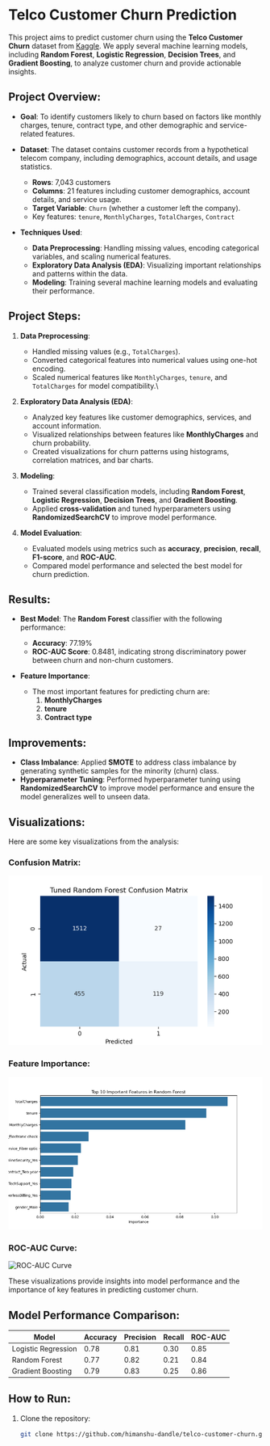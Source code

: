 # Telco Customer Churn Prediction

This project aims to predict customer churn using the **Telco Customer Churn** dataset from [Kaggle](https://www.kaggle.com/blastchar/telco-customer-churn). We apply several machine learning models, including **Random Forest**, **Logistic Regression**, **Decision Trees**, and **Gradient Boosting**, to analyze customer churn and provide actionable insights.

## Project Overview:
- **Goal**: To identify customers likely to churn based on factors like monthly charges, tenure, contract type, and other demographic and service-related features.

- **Dataset**: The dataset contains customer records from a hypothetical telecom company, including demographics, account details, and usage statistics.

	- **Rows**: 7,043 customers
	- **Columns**: 21 features including customer demographics, account details, and service usage.
	- **Target Variable**: `Churn` (whether a customer left the company).
	- Key features: `tenure`, `MonthlyCharges`, `TotalCharges`, `Contract`
	
- **Techniques Used**:
  - **Data Preprocessing**: Handling missing values, encoding categorical variables, and scaling numerical features.
  - **Exploratory Data Analysis (EDA)**: Visualizing important relationships and patterns within the data.
  - **Modeling**: Training several machine learning models and evaluating their performance.

## Project Steps:
1. **Data Preprocessing**:
   - Handled missing values (e.g., `TotalCharges`).
   - Converted categorical features into numerical values using one-hot encoding.
   - Scaled numerical features like `MonthlyCharges`, `tenure`, and `TotalCharges` for model compatibility.\
   
2. **Exploratory Data Analysis (EDA)**:
   - Analyzed key features like customer demographics, services, and account information.
   - Visualized relationships between features like **MonthlyCharges** and churn probability.
   - Created visualizations for churn patterns using histograms, correlation matrices, and bar charts.

3. **Modeling**:
   - Trained several classification models, including **Random Forest**, **Logistic Regression**, **Decision Trees**, and **Gradient Boosting**.
   - Applied **cross-validation** and tuned hyperparameters using **RandomizedSearchCV** to improve model performance.

4. **Model Evaluation**:
   - Evaluated models using metrics such as **accuracy**, **precision**, **recall**, **F1-score**, and **ROC-AUC**.
   - Compared model performance and selected the best model for churn prediction.

## Results:
- **Best Model**: The **Random Forest** classifier with the following performance:
  - **Accuracy**: 77.19%
  - **ROC-AUC Score**: 0.8481, indicating strong discriminatory power between churn and non-churn customers.
  
- **Feature Importance**:
  - The most important features for predicting churn are:
    1. **MonthlyCharges**
    2. **tenure**
    3. **Contract type**

## Improvements:
- **Class Imbalance**: Applied **SMOTE** to address class imbalance by generating synthetic samples for the minority (churn) class.
- **Hyperparameter Tuning**: Performed hyperparameter tuning using **RandomizedSearchCV** to improve model performance and ensure the model generalizes well to unseen data.


## Visualizations:
Here are some key visualizations from the analysis:

### Confusion Matrix:
![Confusion Matrix](output/tuned_random_forest_confusion_matrix.png)

### Feature Importance:
![Feature Importance](output/random_forest_feature_importance.png)

### ROC-AUC Curve:
![ROC-AUC Curve](output/roc_auc_curve.png)

These visualizations provide insights into model performance and the importance of key features in predicting customer churn.

## Model Performance Comparison:
| Model               | Accuracy | Precision | Recall | ROC-AUC |
|---------------------|----------|-----------|--------|---------|
| Logistic Regression  | 0.78     | 0.81      | 0.30   | 0.85    |
| Random Forest        | 0.77     | 0.82      | 0.21   | 0.84    |
| Gradient Boosting    | 0.79     | 0.83      | 0.25   | 0.86    |

## How to Run:
1. Clone the repository:
   ```bash
   git clone https://github.com/himanshu-dandle/telco-customer-churn.git

